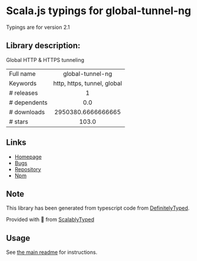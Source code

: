
# Scala.js typings for global-tunnel-ng

Typings are for version 2.1

## Library description:
Global HTTP & HTTPS tunneling

|                    |                 |
| ------------------ | :-------------: |
| Full name          | global-tunnel-ng |
| Keywords           | http, https, tunnel, global |
| # releases         | 1 |
| # dependents       | 0.0 |
| # downloads        | 2950380.6666666665 |
| # stars            | 103.0 |

## Links
- [Homepage](https://github.com/np-maintain/global-tunnel#readme)
- [Bugs](https://github.com/np-maintain/global-tunnel/issues)
- [Repository](https://github.com/np-maintain/global-tunnel)
- [Npm](https://www.npmjs.com/package/global-tunnel-ng)
    


## Note
This library has been generated from typescript code from [DefinitelyTyped](https://definitelytyped.org).

Provided with :purple_heart: from [ScalablyTyped](https://github.com/oyvindberg/ScalablyTyped)

## Usage
See [the main readme](../../readme.md) for instructions.


